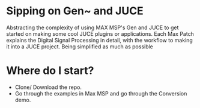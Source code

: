 # Sipping on Gen~ and JUCE

Abstracting the complexity of using MAX MSP's Gen and JUCE to get started on making some cool JUCE plugins or applications. 
Each Max Patch explains the Digital Signal Processing in detail, with the workflow to making it into a JUCE project. Being simplified as much
as possible

# Where do I start?
- Clone/ Download the repo.
- Go through the examples in Max MSP and go through the Conversion demo.
